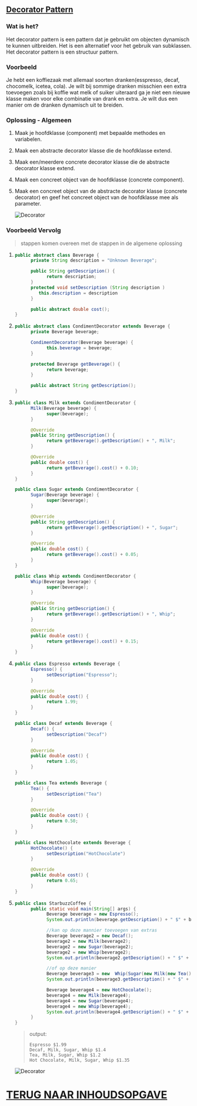 ## [Decorator Pattern](https://www.youtube.com/watch?v=GCraGHx6gso&list=PLrhzvIcii6GNjpARdnO4ueTUAVR9eMBpc&index=3)

### Wat is het?

Het decorator pattern is een pattern dat je gebruikt om objecten dynamisch te kunnen uitbreiden. Het is een alternatief voor het gebruik van subklassen. Het decorator pattern is een structuur pattern.

### Voorbeeld

Je hebt een koffiezaak met allemaal soorten dranken(esspresso, decaf, chocomelk, icetea, cola). Je wilt bij sommige dranken misschien een extra toevoegen zoals bij koffie wat melk of suiker uiteraard ga je niet een nieuwe klasse maken voor elke combinatie van drank en extra. Je wilt dus een manier om de dranken dynamisch uit te breiden.

### Oplossing - Algemeen

1. Maak je hoofdklasse (component) met bepaalde methodes en variabelen.
2. Maak een abstracte decorator klasse die de hoofdklasse extend.
3. Maak een/meerdere concrete decorator klasse die de abstracte decorator klasse extend.
4. Maak een concreet object van de hoofdklasse (concrete component).
5. Maak een concreet object van de abstracte decorator klasse (concrete decorator) en geef het concreet object van de hoofdklasse mee als parameter.

   ![Decorator](Decorator.png)

### Voorbeeld Vervolg

> stappen komen overeen met de stappen in de algemene oplossing

1. ```java
   public abstract class Beverage {
         private String description = "Unknown Beverage";

         public String getDescription() {
               return description;
         }
         protected void setDescription (String description )
            this.description = description
         }

         public abstract double cost();
   }
   ```

2. ```java
   public abstract class CondimentDecorator extends Beverage {
         private Beverage beverage;

         CondimentDecorator(Beverage beverage) {
               this.beverage = beverage;
         }

         protected Beverage getBeverage() {
               return beverage;
         }

         public abstract String getDescription();
   }
   ```

3. ```java
   public class Milk extends CondimentDecorator {
         Milk(Beverage beverage) {
               super(beverage);
         }

         @Override
         public String getDescription() {
               return getBeverage().getDescription() + ", Milk";
         }

         @Override
         public double cost() {
               return getBeverage().cost() + 0.10;
         }
   }
   ```

   ```java
   public class Sugar extends CondimentDecorator {
         Sugar(Beverage beverage) {
               super(beverage);
         }

         @Override
         public String getDescription() {
               return getBeverage().getDescription() + ", Sugar";
         }

         @Override
         public double cost() {
               return getBeverage().cost() + 0.05;
         }
   }
   ```

   ```java
   public class Whip extends CondimentDecorator {
         Whip(Beverage beverage) {
               super(beverage);
         }

         @Override
         public String getDescription() {
               return getBeverage().getDescription() + ", Whip";
         }

         @Override
         public double cost() {
               return getBeverage().cost() + 0.15;
         }
   }
   ```

4. ```java
   public class Espresso extends Beverage {
         Espresso() {
               setDescription("Espresso");
         }

         @Override
         public double cost() {
               return 1.99;
         }
   }
   ```

   ```java
   public class Decaf extends Beverage {
         Decaf() {
               setDescription("Decaf")
         }

         @Override
         public double cost() {
               return 1.05;
         }
   }
   ```

   ```java
   public class Tea extends Beverage {
         Tea() {
               setDescription("Tea")
         }

         @Override
         public double cost() {
               return 0.50;
         }
   }
   ```

   ```java
   public class HotChocolate extends Beverage {
         HotChocolate() {
               setDescription("HotChocolate")
         }

         @Override
         public double cost() {
               return 0.65;
         }
   }
   ```

5. ```java
   public class StarbuzzCoffee {
         public static void main(String[] args) {
               Beverage beverage = new Espresso();
               System.out.println(beverage.getDescription() + " $" + beverage.cost());

               //kan op deze mannier toevoegen van extras
               Beverage beverage2 = new Decaf();
               beverage2 = new Milk(beverage2);
               beverage2 = new Sugar(beverage2);
               beverage2 = new Whip(beverage2);
               System.out.println(beverage2.getDescription() + " $" + beverage2.cost());

               //of op deze manier
               Beverage beverage3 = new  Whip(Sugar(new Milk(new Tea())));
               System.out.println(beverage3.getDescription() + " $" + beverage3.cost());

               Beverage beverage4 = new HotChocolate();
               beverage4 = new Milk(beverage4);
               beverage4 = new Sugar(beverage4);
               beverage4 = new Whip(beverage4);
               System.out.println(beverage4.getDescription() + " $" + beverage4.cost());
         }
   }
   ```

   > output:
   >
   > ```
   > Espresso $1.99
   > Decaf, Milk, Sugar, Whip $1.4
   > Tea, Milk, Sugar, Whip $1.2
   > Hot Chocolate, Milk, Sugar, Whip $1.35
   > ```

   ![Decorator](Decorator2.png)

# [TERUG NAAR INHOUDSOPGAVE](../README.md)
